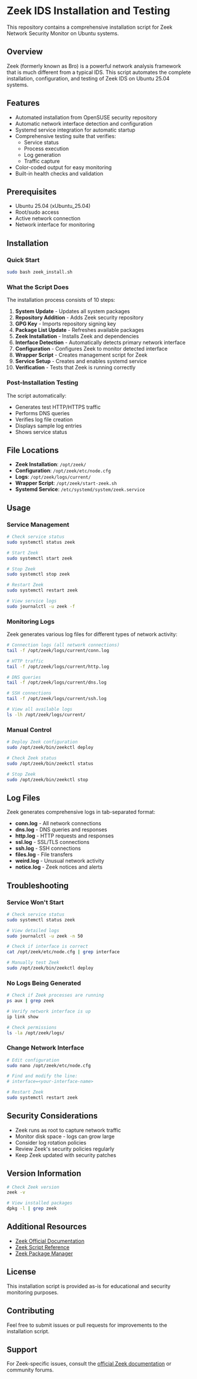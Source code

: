 # Zeek IDS Installation and Testing

This repository contains a comprehensive installation script for Zeek Network Security Monitor on Ubuntu systems.

## Overview

Zeek (formerly known as Bro) is a powerful network analysis framework that is much different from a typical IDS. This script automates the complete installation, configuration, and testing of Zeek IDS on Ubuntu 25.04 systems.

## Features

- Automated installation from OpenSUSE security repository
- Automatic network interface detection and configuration
- Systemd service integration for automatic startup
- Comprehensive testing suite that verifies:
  - Service status
  - Process execution
  - Log generation
  - Traffic capture
- Color-coded output for easy monitoring
- Built-in health checks and validation

## Prerequisites

- Ubuntu 25.04 (xUbuntu_25.04)
- Root/sudo access
- Active network connection
- Network interface for monitoring

## Installation

### Quick Start

```bash
sudo bash zeek_install.sh
```

### What the Script Does

The installation process consists of 10 steps:

1. **System Update** - Updates all system packages
2. **Repository Addition** - Adds Zeek security repository
3. **GPG Key** - Imports repository signing key
4. **Package List Update** - Refreshes available packages
5. **Zeek Installation** - Installs Zeek and dependencies
6. **Interface Detection** - Automatically detects primary network interface
7. **Configuration** - Configures Zeek to monitor detected interface
8. **Wrapper Script** - Creates management script for Zeek
9. **Service Setup** - Creates and enables systemd service
10. **Verification** - Tests that Zeek is running correctly

### Post-Installation Testing

The script automatically:
- Generates test HTTP/HTTPS traffic
- Performs DNS queries
- Verifies log file creation
- Displays sample log entries
- Shows service status

## File Locations

- **Zeek Installation**: `/opt/zeek/`
- **Configuration**: `/opt/zeek/etc/node.cfg`
- **Logs**: `/opt/zeek/logs/current/`
- **Wrapper Script**: `/opt/zeek/start-zeek.sh`
- **Systemd Service**: `/etc/systemd/system/zeek.service`

## Usage

### Service Management

```bash
# Check service status
sudo systemctl status zeek

# Start Zeek
sudo systemctl start zeek

# Stop Zeek
sudo systemctl stop zeek

# Restart Zeek
sudo systemctl restart zeek

# View service logs
sudo journalctl -u zeek -f
```

### Monitoring Logs

Zeek generates various log files for different types of network activity:

```bash
# Connection logs (all network connections)
tail -f /opt/zeek/logs/current/conn.log

# HTTP traffic
tail -f /opt/zeek/logs/current/http.log

# DNS queries
tail -f /opt/zeek/logs/current/dns.log

# SSH connections
tail -f /opt/zeek/logs/current/ssh.log

# View all available logs
ls -lh /opt/zeek/logs/current/
```

### Manual Control

```bash
# Deploy Zeek configuration
sudo /opt/zeek/bin/zeekctl deploy

# Check Zeek status
sudo /opt/zeek/bin/zeekctl status

# Stop Zeek
sudo /opt/zeek/bin/zeekctl stop
```

## Log Files

Zeek generates comprehensive logs in tab-separated format:

- **conn.log** - All network connections
- **dns.log** - DNS queries and responses
- **http.log** - HTTP requests and responses
- **ssl.log** - SSL/TLS connections
- **ssh.log** - SSH connections
- **files.log** - File transfers
- **weird.log** - Unusual network activity
- **notice.log** - Zeek notices and alerts

## Troubleshooting

### Service Won't Start

```bash
# Check service status
sudo systemctl status zeek

# View detailed logs
sudo journalctl -u zeek -n 50

# Check if interface is correct
cat /opt/zeek/etc/node.cfg | grep interface

# Manually test Zeek
sudo /opt/zeek/bin/zeekctl deploy
```

### No Logs Being Generated

```bash
# Check if Zeek processes are running
ps aux | grep zeek

# Verify network interface is up
ip link show

# Check permissions
ls -la /opt/zeek/logs/
```

### Change Network Interface

```bash
# Edit configuration
sudo nano /opt/zeek/etc/node.cfg

# Find and modify the line:
# interface=<your-interface-name>

# Restart Zeek
sudo systemctl restart zeek
```

## Security Considerations

- Zeek runs as root to capture network traffic
- Monitor disk space - logs can grow large
- Consider log rotation policies
- Review Zeek's security policies regularly
- Keep Zeek updated with security patches

## Version Information

```bash
# Check Zeek version
zeek -v

# View installed packages
dpkg -l | grep zeek
```

## Additional Resources

- [Zeek Official Documentation](https://docs.zeek.org/)
- [Zeek Script Reference](https://docs.zeek.org/en/master/script-reference/)
- [Zeek Package Manager](https://packages.zeek.org/)

## License

This installation script is provided as-is for educational and security monitoring purposes.

## Contributing

Feel free to submit issues or pull requests for improvements to the installation script.

## Support

For Zeek-specific issues, consult the [official Zeek documentation](https://docs.zeek.org/) or community forums.
